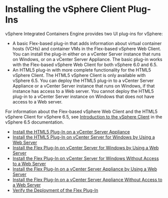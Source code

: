 # Installing the vSphere Client Plug-Ins #

vSphere Integrated Containers Engine provides two UI plug-ins for vSphere:

- A basic Flex-based plug-in that adds information about virtual container hosts (VCHs) and container VMs in the Flex-based vSphere Web Client. You can install the plug-in either on a vCenter Server instance that runs on Windows, or on a vCenter Server Appliance. The basic plug-in works with the Flex-based vSphere Web Client for both vSphere 6.0 and 6.5.
- An HTML5 plug-in with more complete functionality for the HTML5 vSphere Client. The HTML5 vSphere Client is only available with vSphere 6.5. You can deploy the HTML5 plug-in to a vCenter Server Appliance or a vCenter Server instance that runs on Windows, if that instance has access to a Web server. You cannot deploy the HTML5 plug-in to a vCenter Server instance on Windows that does not have access to a Web server.  

For information about the Flex-based vSphere Web Client and the HTML5 vSphere Client for vSphere 6.5, see [Introduction to the vSphere Client](https://pubs.vmware.com/vsphere-65/topic/com.vmware.wcsdk.pg.doc/GUID-3379D310-7802-4B62-8292-D11D928459FC.html) in the vSphere 6.5 documentation.

* [Install the HTML5 Plug-In on a vCenter Server Appliance](plugin_h5_vcsa.md)
* [Install the HTML5 Plug-In on vCenter Server for Windows by Using a Web Server](plugin_h5_vc_web.md)
* [Install the Flex Plug-In on vCenter Server for Windows by Using a Web Server](plugin_vc_web.md)
* [Install the Flex Plug-In on vCenter Server for Windows Without Access to a Web Server](plugin_vc_no_web.md)
* [Install the Flex Plug-In on a vCenter Server Appliance by Using a Web Server](plugin_vcsa_web.md)
* [Install the Flex Plug-In on a vCenter Server Appliance Without Access to a Web Server](plugin_vcsa_no_web.md)
* [Verify the Deployment of the Flex Plug-In](plugin_verify_deployment.md)